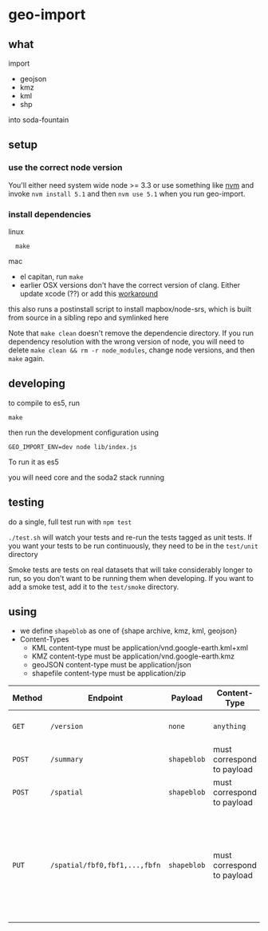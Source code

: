 # geo-import

## what
import
* geojson
* kmz
* kml
* shp


into soda-fountain


## setup

### use the correct node version
You'll either need system wide node >= 3.3 or use something like [nvm](https://github.com/creationix/nvm) and invoke `nvm install 5.1` and then `nvm use 5.1` when you run geo-import.

### install dependencies

linux
```
  make
```

mac
  * el capitan, run `make`
  * earlier OSX versions don't have the correct version of clang. Either update xcode (??) or add this [workaround](https://github.com/Homebrew/homebrew/issues/40653)

this also runs a postinstall script to install mapbox/node-srs,
which is built from source in a sibling repo and symlinked here

Note that `make clean` doesn't remove the dependencie directory. If you run dependency resolution with the wrong version of node, you will need to delete `make clean && rm -r node_modules`, change node versions, and then `make` again.

## developing
to compile to es5, run
```
make
```
then run the development configuration using
```
GEO_IMPORT_ENV=dev node lib/index.js
```

To run it as es5



you will need core and the soda2 stack running

## testing

do a single, full test run with `npm test`

`./test.sh` will watch your tests and re-run the tests tagged as unit tests. If you want your tests to be run continuously, they need to be in the `test/unit` directory

Smoke tests are tests on real datasets that will take considerably longer to run, so you don't
want to be running them when developing. If you want to add a smoke test, add it to the `test/smoke` directory.

## using

* we define `shapeblob` as one of {shape archive, kmz, kml, geojson}
* Content-Types
  * KML content-type must be application/vnd.google-earth.kml+xml
  * KMZ content-type must be application/vnd.google-earth.kmz
  * geoJSON content-type must be application/json
  * shapefile content-type must be application/zip


| Method | Endpoint   | Payload | Content-Type | Description              | Response |
| ------ | ---------- | ------- | ------------ |  ----------------------- | -------- |
| `GET`  | `/version` | `none`  | `anything `  | get the service version  | version as json |
| `POST` | `/summary` | `shapeblob` | must correspond to payload | create a summary of the blob | summary as json |
| `POST` | `/spatial` | `shapeblob` | must correspond to payload | create a new dataset | upsert result as json |
| `PUT`  | `/spatial/fbf0,fbf1,...,fbfn` | `shapeblob` | must correspond to payload | replace a dataset, where layers parsed from the dataset will replace the layer uuids passed in via the URL | upsert result as json |

